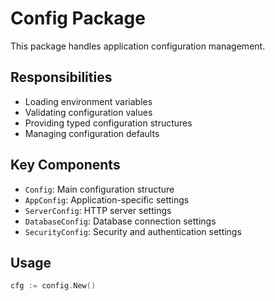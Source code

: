 # Config Package

This package handles application configuration management.

## Responsibilities
- Loading environment variables
- Validating configuration values
- Providing typed configuration structures
- Managing configuration defaults

## Key Components
- `Config`: Main configuration structure
- `AppConfig`: Application-specific settings
- `ServerConfig`: HTTP server settings
- `DatabaseConfig`: Database connection settings
- `SecurityConfig`: Security and authentication settings

## Usage
```go
cfg := config.New()
``` 